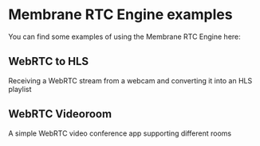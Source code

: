 # Membrane RTC Engine examples

You can find some examples of using the Membrane RTC Engine here:

## WebRTC to HLS

Receiving a WebRTC stream from a webcam and converting it into an HLS playlist

## WebRTC Videoroom

A simple WebRTC video conference app supporting different rooms
